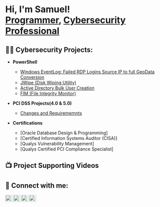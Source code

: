 <h1>Hi, I'm Samuel! <br/><a href="https://github.com/samlopoua">Programmer</a>, <a href="https://www.linkedin.com/in/samuellopoua/">Cybersecurity Professional</a></h1>

<h2>👨‍💻 Cybersecurity Projects:</h2>

- <b>PowerShell</b>
  - [Windows EventLog: Failed RDP Logins Source IP to full GeoData Conversion](https://github.com/samlopoua/Sentinel-Lab)
  - [JWipe (Disk Wiping Utility)](https://github.com/samlopoua/Jwipe.PowerShell)
  - [Active Directory Bulk User Creation](https://github.com/samlopoua/AD_PS)
  - [FIM (File Integrity Monitor)](https://github.com/samlopoua/PowerShell-Integrity-FIM)
    
- <b> PCI DSS Projects(4.0 & 5.0)</b>
  - [Changes and Requirememnts](https://github.com/samlopoua/pci-dss)

- <b> Certifications </b>
  - [Oracle Database Design & Programming]
  - [Certified Information Systems Auditor (CISA)]
  - [Qualys Vulnerability Management]
  - [Qualys Certified PCI Compliance Specialist]



<h2>📺 Project Supporting Videos </h2>



<h2> 🤳 Connect with me:</h2>

[<img align="left" alt="JoshMadakor | YouTube" width="22px" src="https://cdn.jsdelivr.net/npm/simple-icons@v3/icons/youtube.svg" />][youtube]
[<img align="left" alt="JoshMadakor | Twitter" width="22px" src="https://cdn.jsdelivr.net/npm/simple-icons@v3/icons/twitter.svg" />][twitter]
[<img align="left" alt="JoshMadakor | LinkedIn" width="22px" src="https://cdn.jsdelivr.net/npm/simple-icons@v3/icons/linkedin.svg" />][linkedin]
[<img align="left" alt="JoshMadakor | Instagram" width="22px" src="https://cdn.jsdelivr.net/npm/simple-icons@v3/icons/instagram.svg" />][instagram]

[twitter]: https://twitter.com/
[youtube]: https://www.youtube.com/c/
[instagram]: https://www.instagram.com/
[linkedin]: https://linkedin.com/in/samuellopoua

<!--
**joshmadakor1/joshmadakor1** is a ✨ _special_ ✨ repository because its `README.md` (this file) appears on your GitHub profile.

Here are some ideas to get you started:

- 🔭 I’m currently working on ...
- 🌱 I’m currently learning ...
- 👯 I’m looking to collaborate on ...
- 🤔 I’m looking for help with ...
- 💬 Ask me about ...
- 📫 How to reach me: ...
- 😄 Pronouns: ...
- ⚡ Fun fact: ...
-->
